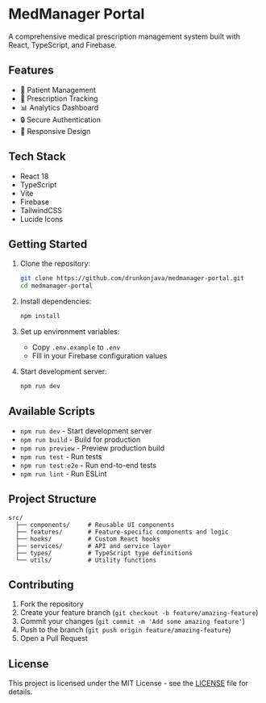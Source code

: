 # MedManager Portal

A comprehensive medical prescription management system built with React, TypeScript, and Firebase.

## Features

- 🏥 Patient Management
- 💊 Prescription Tracking
- 📊 Analytics Dashboard
- 🔒 Secure Authentication
- 📱 Responsive Design

## Tech Stack

- React 18
- TypeScript
- Vite
- Firebase
- TailwindCSS
- Lucide Icons

## Getting Started

1. Clone the repository:
   ```bash
   git clone https://github.com/drunkonjava/medmanager-portal.git
   cd medmanager-portal
   ```

2. Install dependencies:
   ```bash
   npm install
   ```

3. Set up environment variables:
   - Copy `.env.example` to `.env`
   - Fill in your Firebase configuration values

4. Start development server:
   ```bash
   npm run dev
   ```

## Available Scripts

- `npm run dev` - Start development server
- `npm run build` - Build for production
- `npm run preview` - Preview production build
- `npm run test` - Run tests
- `npm run test:e2e` - Run end-to-end tests
- `npm run lint` - Run ESLint

## Project Structure

```
src/
  ├── components/     # Reusable UI components
  ├── features/       # Feature-specific components and logic
  ├── hooks/          # Custom React hooks
  ├── services/       # API and service layer
  ├── types/          # TypeScript type definitions
  └── utils/          # Utility functions
```

## Contributing

1. Fork the repository
2. Create your feature branch (`git checkout -b feature/amazing-feature`)
3. Commit your changes (`git commit -m 'Add some amazing feature'`)
4. Push to the branch (`git push origin feature/amazing-feature`)
5. Open a Pull Request

## License

This project is licensed under the MIT License - see the [LICENSE](LICENSE) file for details.